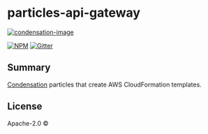 # particles-api-gateway

[![condensation-image][condensation-image]][condensation-url]

[![NPM][npm-image]][npm-url]
[![Gitter][gitter-image]][gitter-url]

## Summary

[Condensation][condensation-url] particles that create AWS CloudFormation templates.

## License
Apache-2.0 ©

[condensation-image]: https://raw.githubusercontent.com/SungardAS/condensation/master/docs/images/condensation_logo.png
[condensation-url]: https://github.com/SungardAS/condensation
[npm-image]: https://badge.fury.io/js/particles-api-gateway.svg
[npm-url]: https://npmjs.org/package/particles-api-gateway
[gitter-image]: https://badges.gitter.im/Join%20Chat.svg
[gitter-url]: https://gitter.im/SungardAS/condensation?utm_source=badge&utm_medium=badge&utm_campaign=pr-badge

